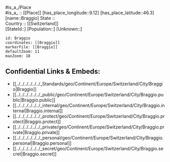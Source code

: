﻿---
location: [46.3,9.12] 
mapzoom: [7,12] 
mapmarker: city 
type: City
tags:
- geo/City


SpocWebEntityId: 29308
isDeleted: false
confidential: public

---
#is_a_/Place  
#is_a_ :: [[Place]] 
[has_place_longitude::9.12] 
[has_place_latitude::46.3] 
[name::Braggio] 
State ::  
Country :: [[Switzerland]]  
[StateId::] 
[Population::] 
[Unknown::] 


```leaflet
id: Braggio
coordinates: [[Braggio]] 
markerFile: [[Braggio]] 
defaultZoom: 11 
maxZoom: 18
```


## Confidential Links & Embeds: 
- [[../../../../../../_Standards/geo/Continent/Europe/Switzerland/City/Braggio|Braggio]] 
- [[../../../../../../_public/geo/Continent/Europe/Switzerland/City/Braggio.public|Braggio.public]] 
- [[../../../../../../_internal/geo/Continent/Europe/Switzerland/City/Braggio.internal|Braggio.internal]] 
- [[../../../../../../_protect/geo/Continent/Europe/Switzerland/City/Braggio.protect|Braggio.protect]] 
- [[../../../../../../_private/geo/Continent/Europe/Switzerland/City/Braggio.private|Braggio.private]] 
- [[../../../../../../_personal/geo/Continent/Europe/Switzerland/City/Braggio.personal|Braggio.personal]] 
- [[../../../../../../_secret/geo/Continent/Europe/Switzerland/City/Braggio.secret|Braggio.secret]] 
